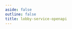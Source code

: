 ```yaml
---
aside: false
outline: false
title: lobby-service-openapi
---
```


<script setup>
import spec from '../specs/lobby.json'
</script>

<OASpec :spec="spec" />